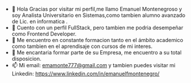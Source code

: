 - 👋 Hola Gracias por visitar mi perfil,me llamo Emanuel Montenegroso y soy Analista Universitario en Sistemas,como tambien alumno avanzado de Lic. en informatica .
- 👀 Cuento con un perfil FullStack, pero tambien me podria desempeñar como Frontend Developer.
- 🌱 Me encuentro en constante formacion tanto en el ámbito academico como tambien en el aprendisaje con  cursos de mi interes.
- 💞️ Me encantaria formar parte de su Empresa, me encuentro a su total disposicion.
- 📫 Mi email: emamonte777@gmail.com y tambien puedes visitar mi Linkedin: https://www.linkedin.com/in/emanuelfmontenegro/

